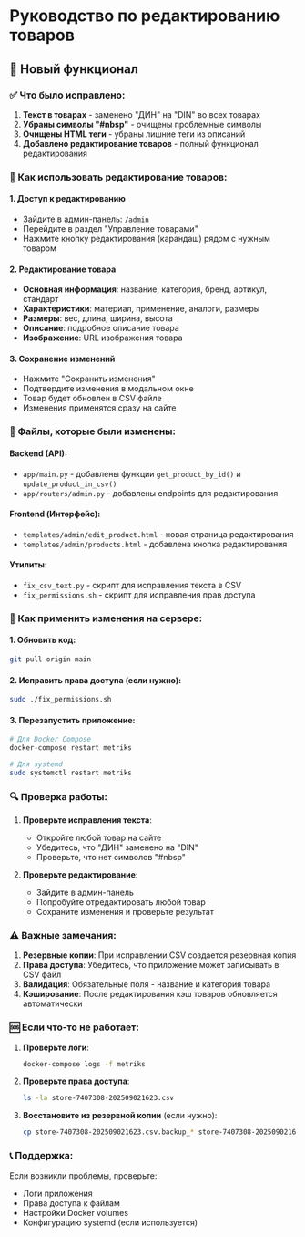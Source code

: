 # Руководство по редактированию товаров

## 🎉 Новый функционал

### ✅ Что было исправлено:
1. **Текст в товарах** - заменено "ДИН" на "DIN" во всех товарах
2. **Убраны символы "#nbsp"** - очищены проблемные символы
3. **Очищены HTML теги** - убраны лишние теги из описаний
4. **Добавлено редактирование товаров** - полный функционал редактирования

### 🔧 Как использовать редактирование товаров:

#### 1. Доступ к редактированию
- Зайдите в админ-панель: `/admin`
- Перейдите в раздел "Управление товарами"
- Нажмите кнопку редактирования (карандаш) рядом с нужным товаром

#### 2. Редактирование товара
- **Основная информация**: название, категория, бренд, артикул, стандарт
- **Характеристики**: материал, применение, аналоги, размеры
- **Размеры**: вес, длина, ширина, высота
- **Описание**: подробное описание товара
- **Изображение**: URL изображения товара

#### 3. Сохранение изменений
- Нажмите "Сохранить изменения"
- Подтвердите изменения в модальном окне
- Товар будет обновлен в CSV файле
- Изменения применятся сразу на сайте

### 📁 Файлы, которые были изменены:

#### Backend (API):
- `app/main.py` - добавлены функции `get_product_by_id()` и `update_product_in_csv()`
- `app/routers/admin.py` - добавлены endpoints для редактирования

#### Frontend (Интерфейс):
- `templates/admin/edit_product.html` - новая страница редактирования
- `templates/admin/products.html` - добавлена кнопка редактирования

#### Утилиты:
- `fix_csv_text.py` - скрипт для исправления текста в CSV
- `fix_permissions.sh` - скрипт для исправления прав доступа

### 🚀 Как применить изменения на сервере:

#### 1. Обновить код:
```bash
git pull origin main
```

#### 2. Исправить права доступа (если нужно):
```bash
sudo ./fix_permissions.sh
```

#### 3. Перезапустить приложение:
```bash
# Для Docker Compose
docker-compose restart metriks

# Для systemd
sudo systemctl restart metriks
```

### 🔍 Проверка работы:

1. **Проверьте исправления текста**:
   - Откройте любой товар на сайте
   - Убедитесь, что "ДИН" заменено на "DIN"
   - Проверьте, что нет символов "#nbsp"

2. **Проверьте редактирование**:
   - Зайдите в админ-панель
   - Попробуйте отредактировать любой товар
   - Сохраните изменения и проверьте результат

### ⚠️ Важные замечания:

1. **Резервные копии**: При исправлении CSV создается резервная копия
2. **Права доступа**: Убедитесь, что приложение может записывать в CSV файл
3. **Валидация**: Обязательные поля - название и категория товара
4. **Кэширование**: После редактирования кэш товаров обновляется автоматически

### 🆘 Если что-то не работает:

1. **Проверьте логи**:
   ```bash
   docker-compose logs -f metriks
   ```

2. **Проверьте права доступа**:
   ```bash
   ls -la store-7407308-202509021623.csv
   ```

3. **Восстановите из резервной копии** (если нужно):
   ```bash
   cp store-7407308-202509021623.csv.backup_* store-7407308-202509021623.csv
   ```

### 📞 Поддержка:
Если возникли проблемы, проверьте:
- Логи приложения
- Права доступа к файлам
- Настройки Docker volumes
- Конфигурацию systemd (если используется)
